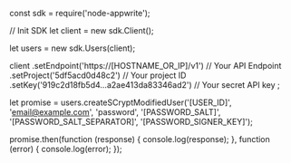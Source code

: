 const sdk = require('node-appwrite');

// Init SDK
let client = new sdk.Client();

let users = new sdk.Users(client);

client
    .setEndpoint('https://[HOSTNAME_OR_IP]/v1') // Your API Endpoint
    .setProject('5df5acd0d48c2') // Your project ID
    .setKey('919c2d18fb5d4...a2ae413da83346ad2') // Your secret API key
;

let promise = users.createSCryptModifiedUser('[USER_ID]', 'email@example.com', 'password', '[PASSWORD_SALT]', '[PASSWORD_SALT_SEPARATOR]', '[PASSWORD_SIGNER_KEY]');

promise.then(function (response) {
    console.log(response);
}, function (error) {
    console.log(error);
});